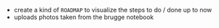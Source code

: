 * create a kind of `ROADMAP` to visualize the steps to do / done up to now
* uploads photos taken from the brugge notebook